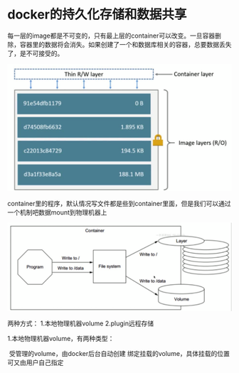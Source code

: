# docker的持久化存储和数据共享



每一层的image都是不可变的，只有最上层的container可以改变。一旦容器删除，容器里的数据将会消失。如果创建了一个和数据库相关的容器，总要数据丢失了，是不可接受的。

![container_images](img/container_images.png)







container里的程序，默认情况写文件都是些到container里面，但是我们可以通过一个机制吧数据mount到物理机器上

![data](img/data.png)



两种方式：
1.本地物理机器volume
2.plugin远程存储





1.本地物理机器volume，有两种类型：

​	受管理的volume，由docker后台自动创建
​	绑定挂载的volume，具体挂载的位置可又由用户自己指定



